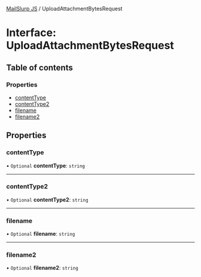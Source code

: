 [MailSlurp JS](../README.md) / UploadAttachmentBytesRequest

# Interface: UploadAttachmentBytesRequest

## Table of contents

### Properties

- [contentType](UploadAttachmentBytesRequest.md#contenttype)
- [contentType2](UploadAttachmentBytesRequest.md#contenttype2)
- [filename](UploadAttachmentBytesRequest.md#filename)
- [filename2](UploadAttachmentBytesRequest.md#filename2)

## Properties

### contentType

• `Optional` **contentType**: `string`

___

### contentType2

• `Optional` **contentType2**: `string`

___

### filename

• `Optional` **filename**: `string`

___

### filename2

• `Optional` **filename2**: `string`
